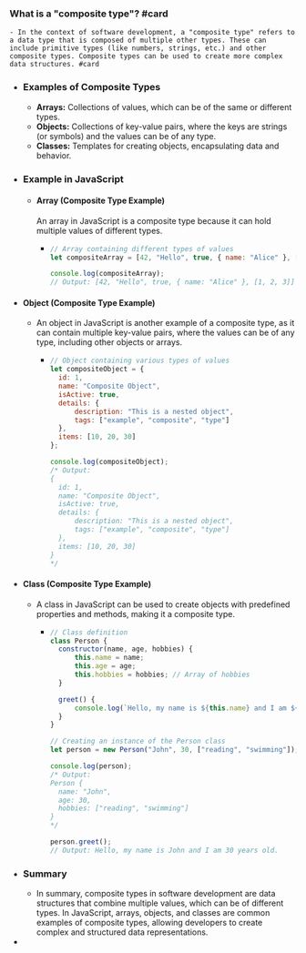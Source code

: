 ### What is a "composite type"? #card
	- In the context of software development, a "composite type" refers to a data type that is composed of multiple other types. These can include primitive types (like numbers, strings, etc.) and other composite types. Composite types can be used to create more complex data structures. #card
- ### Examples of Composite Types
	- **Arrays:** Collections of values, which can be of the same or different types.
	- **Objects:** Collections of key-value pairs, where the keys are strings (or symbols) and the values can be of any type.
	- **Classes:** Templates for creating objects, encapsulating data and behavior.
- ### Example in JavaScript
	- #### Array (Composite Type Example)
	  An array in JavaScript is a composite type because it can hold multiple values of different types.
		- ```javascript
		  // Array containing different types of values
		  let compositeArray = [42, "Hello", true, { name: "Alice" }, [1, 2, 3]];
		  
		  console.log(compositeArray);
		  // Output: [42, "Hello", true, { name: "Alice" }, [1, 2, 3]]
		  ```
- #### Object (Composite Type Example)
	- An object in JavaScript is another example of a composite type, as it can contain multiple key-value pairs, where the values can be of any type, including other objects or arrays.
		- ```javascript
		  // Object containing various types of values
		  let compositeObject = {
		    id: 1,
		    name: "Composite Object",
		    isActive: true,
		    details: {
		        description: "This is a nested object",
		        tags: ["example", "composite", "type"]
		    },
		    items: [10, 20, 30]
		  };
		  
		  console.log(compositeObject);
		  /* Output:
		  {
		    id: 1,
		    name: "Composite Object",
		    isActive: true,
		    details: {
		        description: "This is a nested object",
		        tags: ["example", "composite", "type"]
		    },
		    items: [10, 20, 30]
		  }
		  */
		  ```
- #### Class (Composite Type Example)
	- A class in JavaScript can be used to create objects with predefined properties and methods, making it a composite type.
		- ```javascript
		  // Class definition
		  class Person {
		    constructor(name, age, hobbies) {
		        this.name = name;
		        this.age = age;
		        this.hobbies = hobbies; // Array of hobbies
		    }
		  
		    greet() {
		        console.log(`Hello, my name is ${this.name} and I am ${this.age} years old.`);
		    }
		  }
		  
		  // Creating an instance of the Person class
		  let person = new Person("John", 30, ["reading", "swimming"]);
		  
		  console.log(person);
		  /* Output:
		  Person {
		    name: "John",
		    age: 30,
		    hobbies: ["reading", "swimming"]
		  }
		  */
		  
		  person.greet();
		  // Output: Hello, my name is John and I am 30 years old.
		  ```
- ### Summary
	- In summary, composite types in software development are data structures that combine multiple values, which can be of different types. In JavaScript, arrays, objects, and classes are common examples of composite types, allowing developers to create complex and structured data representations.
-